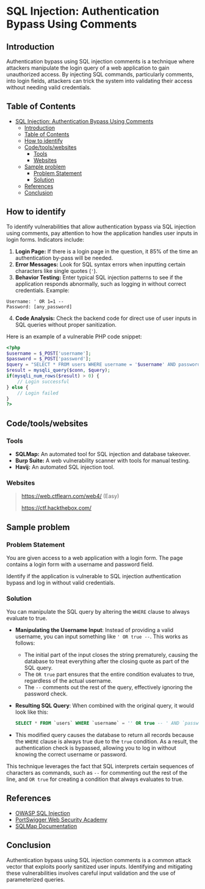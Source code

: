 # SQL Injection: Authentication Bypass Using Comments

## Introduction

Authentication bypass using SQL injection comments is a technique where attackers manipulate the login query of a web application to gain unauthorized access. By injecting SQL commands, particularly comments, into login fields, attackers can trick the system into validating their access without needing valid credentials.

## Table of Contents

- [SQL Injection: Authentication Bypass Using Comments](#sql-injection-authentication-bypass-using-comments)
  - [Introduction](#introduction)
  - [Table of Contents](#table-of-contents)
  - [How to identify](#how-to-identify)
  - [Code/tools/websites](#codetoolswebsites)
    - [Tools](#tools)
    - [Websites](#websites)
  - [Sample problem](#sample-problem)
    - [Problem Statement](#problem-statement)
    - [Solution](#solution)
  - [References](#references)
  - [Conclusion](#conclusion)

## How to identify

To identify vulnerabilities that allow authentication bypass via SQL injection using comments, pay attention to how the application handles user inputs in login forms. Indicators include:

1. **Login Page:** If there is a login page in the question, it 85% of the time an authentication by-pass will be needed.
2. **Error Messages:** Look for SQL syntax errors when inputting certain characters like single quotes (`'`).
3. **Behavior Testing:** Enter typical SQL injection patterns to see if the application responds abnormally, such as logging in without correct credentials. Example:
```
Username: ' OR 1=1 --
Password: [any_password]
```
4. **Code Analysis:** Check the backend code for direct use of user inputs in SQL queries without proper sanitization.

Here is an example of a vulnerable PHP code snippet:
```php
<?php
$username = $_POST['username'];
$password = $_POST['password'];
$query = "SELECT * FROM users WHERE username = '$username' AND password = '$password'";
$result = mysqli_query($conn, $query);
if(mysqli_num_rows($result) > 0) {
    // Login successful
} else {
    // Login failed
}
?>
```

## Code/tools/websites

### Tools
- **SQLMap:** An automated tool for SQL injection and database takeover.
- **Burp Suite:** A web vulnerability scanner with tools for manual testing.
- **Havij:** An automated SQL injection tool.

### Websites
> https://web.ctflearn.com/web4/ (Easy)
> 
> https://ctf.hackthebox.com/ 

## Sample problem

### Problem Statement
You are given access to a web application with a login form. 
The page contains a login form with a username and password field.

Identify if the application is vulnerable to SQL injection authentication bypass and log in without valid credentials.

### Solution
You can manipulate the SQL query by altering the `WHERE` clause to always evaluate to true.

- **Manipulating the Username Input**: Instead of providing a valid username, you can input something like `' OR true --`. This works as follows:
  - The initial part of the input closes the string prematurely, causing the database to treat everything after the closing quote as part of the SQL query.
  - The `OR true` part ensures that the entire condition evaluates to true, regardless of the actual username.
  - The `--` comments out the rest of the query, effectively ignoring the password check.

- **Resulting SQL Query**: When combined with the original query, it would look like this:
  ```sql
  SELECT * FROM `users` WHERE `username` = '' OR true -- ' AND `password` = 'pass'word';
  ```

- This modified query causes the database to return all records because the `WHERE` clause is always true due to the `true` condition. As a result, the authentication check is bypassed, allowing you to log in without knowing the correct username or password.

This technique leverages the fact that SQL interprets certain sequences of characters as commands, such as `--` for commenting out the rest of the line, and `OR true` for creating a condition that always evaluates to true.


## References

- [OWASP SQL Injection](https://owasp.org/www-community/attacks/SQL_Injection)
- [PortSwigger Web Security Academy](https://portswigger.net/web-security/sql-injection)
- [SQLMap Documentation](https://sqlmap.org/)

## Conclusion

Authentication bypass using SQL injection comments is a common attack vector that exploits poorly sanitized user inputs. Identifying and mitigating these vulnerabilities involves careful input validation and the use of parameterized queries.
